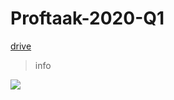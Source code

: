 # Proftaak-2020-Q1

<a href = "https://drive.google.com/drive/folders/1YSDyDP0U5bN5wpIHPdd9CojjYtYCRQgB?usp=sharing"> drive </a>

>info

<img src = "https://i.imgur.com/3BYJdQU.png">
